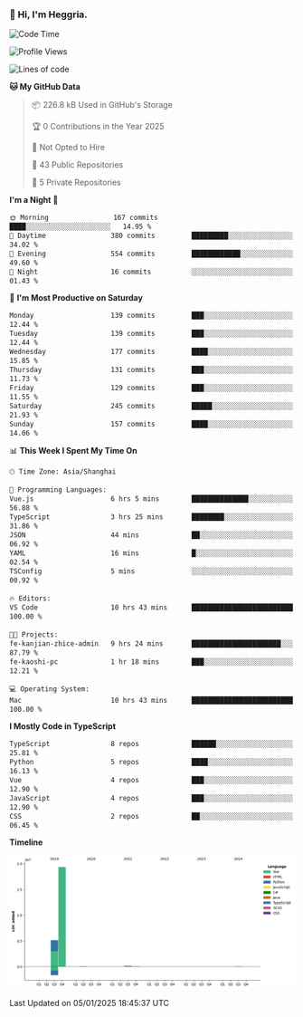 ### 👋 Hi, I'm Heggria.

<!--START_SECTION:waka-->
![Code Time](http://img.shields.io/badge/Code%20Time-992%20hrs%2053%20mins-blue)

![Profile Views](http://img.shields.io/badge/Profile%20Views-0-blue)

![Lines of code](https://img.shields.io/badge/From%20Hello%20World%20I%27ve%20Written-24.8%20million%20lines%20of%20code-blue)

**🐱 My GitHub Data** 

> 📦 226.8 kB Used in GitHub's Storage 
 > 
> 🏆 0 Contributions in the Year 2025
 > 
> 🚫 Not Opted to Hire
 > 
> 📜 43 Public Repositories 
 > 
> 🔑 5 Private Repositories 
 > 
**I'm a Night 🦉** 

```text
🌞 Morning                167 commits         ████░░░░░░░░░░░░░░░░░░░░░   14.95 % 
🌆 Daytime                380 commits         █████████░░░░░░░░░░░░░░░░   34.02 % 
🌃 Evening                554 commits         ████████████░░░░░░░░░░░░░   49.60 % 
🌙 Night                  16 commits          ░░░░░░░░░░░░░░░░░░░░░░░░░   01.43 % 
```
📅 **I'm Most Productive on Saturday** 

```text
Monday                   139 commits         ███░░░░░░░░░░░░░░░░░░░░░░   12.44 % 
Tuesday                  139 commits         ███░░░░░░░░░░░░░░░░░░░░░░   12.44 % 
Wednesday                177 commits         ████░░░░░░░░░░░░░░░░░░░░░   15.85 % 
Thursday                 131 commits         ███░░░░░░░░░░░░░░░░░░░░░░   11.73 % 
Friday                   129 commits         ███░░░░░░░░░░░░░░░░░░░░░░   11.55 % 
Saturday                 245 commits         █████░░░░░░░░░░░░░░░░░░░░   21.93 % 
Sunday                   157 commits         ████░░░░░░░░░░░░░░░░░░░░░   14.06 % 
```


📊 **This Week I Spent My Time On** 

```text
🕑︎ Time Zone: Asia/Shanghai

💬 Programming Languages: 
Vue.js                   6 hrs 5 mins        ██████████████░░░░░░░░░░░   56.88 % 
TypeScript               3 hrs 25 mins       ████████░░░░░░░░░░░░░░░░░   31.86 % 
JSON                     44 mins             ██░░░░░░░░░░░░░░░░░░░░░░░   06.92 % 
YAML                     16 mins             █░░░░░░░░░░░░░░░░░░░░░░░░   02.54 % 
TSConfig                 5 mins              ░░░░░░░░░░░░░░░░░░░░░░░░░   00.92 % 

🔥 Editors: 
VS Code                  10 hrs 43 mins      █████████████████████████   100.00 % 

🐱‍💻 Projects: 
fe-kanjian-zhice-admin   9 hrs 24 mins       ██████████████████████░░░   87.79 % 
fe-kaoshi-pc             1 hr 18 mins        ███░░░░░░░░░░░░░░░░░░░░░░   12.21 % 

💻 Operating System: 
Mac                      10 hrs 43 mins      █████████████████████████   100.00 % 
```

**I Mostly Code in TypeScript** 

```text
TypeScript               8 repos             ██████░░░░░░░░░░░░░░░░░░░   25.81 % 
Python                   5 repos             ████░░░░░░░░░░░░░░░░░░░░░   16.13 % 
Vue                      4 repos             ███░░░░░░░░░░░░░░░░░░░░░░   12.90 % 
JavaScript               4 repos             ███░░░░░░░░░░░░░░░░░░░░░░   12.90 % 
CSS                      2 repos             ██░░░░░░░░░░░░░░░░░░░░░░░   06.45 % 
```



**Timeline**

![Lines of Code chart](https://raw.githubusercontent.com/heggria/heggria/main/assets/bar_graph.png)


 Last Updated on 05/01/2025 18:45:37 UTC
<!--END_SECTION:waka-->
